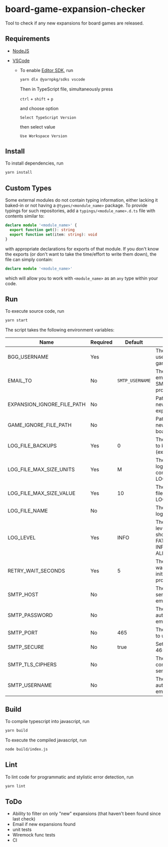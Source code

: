 # board-game-expansion-checker

Tool to check if any new expansions for board games are released.

## Requirements

- [NodeJS](https://nodejs.org)
- [VSCode](https://code.visualstudio.com/)

  - To enable [Editor SDK](https://yarnpkg.com/getting-started/editor-sdks), run

    ```sh
    yarn dlx @yarnpkg/sdks vscode
    ```

    Then in TypeScript file, simultaneously press

    `ctrl` + `shift` + `p`

    and choose option

    `Select TypeScript Version`

    then select value

    `Use Workspace Version`

## Install

To install dependencies, run

```sh
yarn install
```

## Custom Types

Some external modules do not contain typing information, either lacking it baked-in or not having a `@types/<mondule_name>` package. To provide typings for such repositories, add a `typings/<module_name>.d.ts` file with contents similar to:

```ts
declare module '<module_name>' {
  export function get(): string
  export function set(item: string): void
}
```

with appropriate declarations for exports of that module. If you don't know the exports (or don't want to take the time/effort to write them down), the file can simply contain:

```ts
declare module '<module_name>'
```

which will allow you to work with `<module_name>` as an `any` type within your code.

## Run

To execute source code, run

```sh
yarn start
```

The script takes the following environment variables:

| Name                       | Required | Default         | Description                                                                                                                   | Example(s)             |
| -------------------------- | -------- | --------------- | ----------------------------------------------------------------------------------------------------------------------------- | ---------------------- |
| BGG_USERNAME               | Yes      |                 | The Board Game Geek username to scope owned games to.                                                                         | bond007                |
| EMAIL_TO                   | No       | `SMTP_USERNAME` | The email address to send emails to. Defaults to SMTP_USERNAME if not provided.                                               | james.bond@mi6.com     |
| EXPANSION_IGNORE_FILE_PATH | No       |                 | Path to file containing newline separated list of expansion names to ignore.                                                  | expansionsToIgnore.txt |
| GAME_IGNORE_FILE_PATH      | No       |                 | Path to file containing newline separated list of board game names to ignore.                                                 | gamesToIgnore.txt      |
| LOG_FILE_BACKUPS           | Yes      | 0               | The number of old log files to keep during log rolling (excluding the hot file).                                              | 5                      |
| LOG_FILE_MAX_SIZE_UNITS    | Yes      | M               | The units for the maximum log file size. Used in conjunction with LOG_FILE_MAX_SIZE_VALUE.                                    | G                      |
| LOG_FILE_MAX_SIZE_VALUE    | Yes      | 10              | The maximum size of the log file. Units specified with LOG_FILE_MAX_SIZE_UNITS.                                               | 3                      |
| LOG_FILE_NAME              | No       |                 | The name of a file to output logs to.                                                                                         | output.log             |
| LOG_LEVEL                  | Yes      | INFO            | The minimum granularity level of log messages that should be output. OFF < FATAL < ERROR < WARN < INFO < DEBUG < TRACE < ALL. | DEBUG                  |
| RETRY_WAIT_SECONDS         | Yes      | 5               | The amount of seconds to wait to retry a request if initially rejected for processing.                                        | 10                     |
| SMTP_HOST                  | No       |                 | The hostname of the SMTP server to use for sending emails.                                                                    | smtp.gmail.com         |
| SMTP_PASSWORD              | No       |                 | The password for authentication when sending emails.                                                                          | 007                    |
| SMTP_PORT                  | No       | 465             | The port of the SMTP server to use for sending emails.                                                                        | 587                    |
| SMTP_SECURE                | No       | true            | Set to true if SMTP_PORT is 465.                                                                                              | false                  |
| SMTP_TLS_CIPHERS           | No       |                 | The ciphers to use for TLS communication when sending emails.                                                                 | SSLv3                  |
| SMTP_USERNAME              | No       |                 | The username for authentication when sending emails.                                                                          | james.bond@mi6.com     |

## Build

To compile typescript into javascript, run

```sh
yarn build
```

To execute the compiled javascript, run

```sh
node build/index.js
```

## Lint

To lint code for programmatic and stylistic error detection, run

```sh
yarn lint
```

## ToDo

- Ability to filter on only "new" expansions (that haven't been found since last check)
- Email if new expansions found
- unit tests
- Wiremock func tests
- CI
